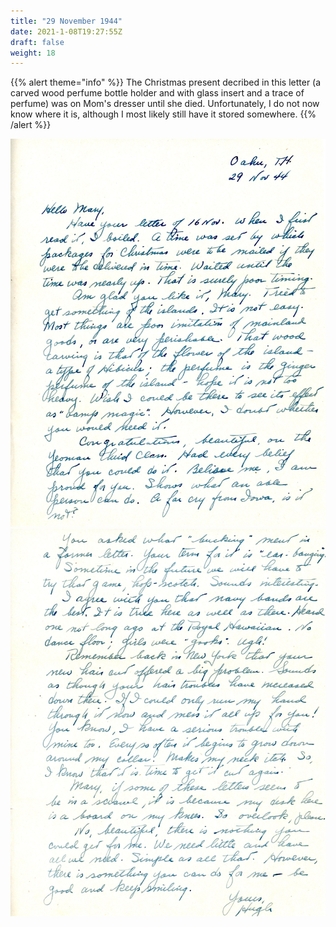 ```yaml
---
title: "29 November 1944"
date: 2021-1-08T19:27:55Z
draft: false
weight: 18
---
```

 

{{% alert theme="info" %}} The Christmas present decribed in this letter (a carved wood perfume bottle holder and with glass insert and a trace of perfume) was on Mom's dresser until she died.  Unfortunately, I do not now know where it is, although I most likely still have it stored somewhere. {{% /alert %}}

![page 1](img041.jpg)
![page 2](img042.jpg)

